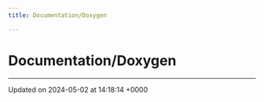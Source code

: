 ```yaml
---
title: Documentation/Doxygen

---
```


# Documentation/Doxygen








-------------------------------

Updated on 2024-05-02 at 14:18:14 +0000
